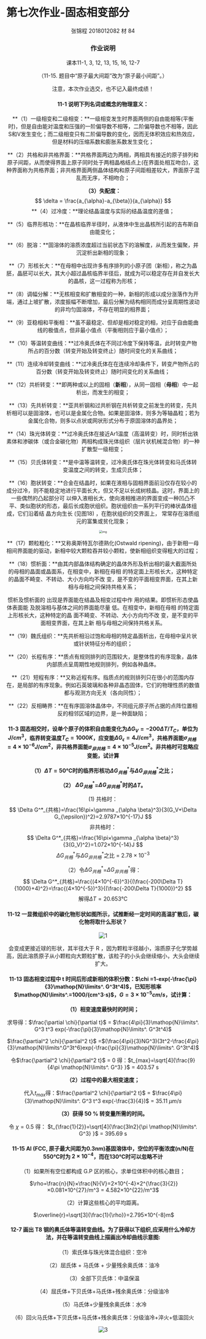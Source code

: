 # 第七次作业-固态相变部分

<center>张锦程	2018012082	材 84<center/>

### 作业说明

课本11-1, 3, 12, 13, 15, 16, 12-7

（11-15. 题目中“原子最大间距”改为“原子最小间距”。）

注意，本次作业选交，也不记入最终成绩！

#### 11-1 说明下列名词或概念的物理意义：

**（1）一级相变和二级相变：**一级相变发生时界面两侧的自由能相等(平衡时)，但是自由能对温度和压强的一阶偏导数不相等，二阶偏导数也不相等，因此S和V发生变化；而二级相变只有二阶偏导数的变化，因而无体积效应和热效应，但是材料的压缩系数和膨胀系数发生变化；

**（2）共格和非共格界面：**共格界面两边为两相，两相具有接近的原子排列和原子间距，从而使得界面上原子同时处于两相晶格结点上(在界面处相互吻合)，这种界面称为共格界面；非共格界面两侧晶体结构和原子间距相差较大，界面原子混乱而无序，不相吻合；

**（3）失配度：**
$$
\delta = \frac{a_{\alpha}-a_{\beta}}{a_{\alpha}}
$$
**（4）过冷度：**理论结晶温度与实际的结晶温度的差值；

**（5）临界形核功：**在晶核临界半径时，从液体中生出晶核所引起的吉布斯自由能变化；

**（6）脱溶：**固溶体的溶质浓度超过当前状态下的溶解度，从而发生偏聚，并沉淀析出新相的现象；

**（7）形核长大：**在母相中出现许多有序排列的小原子团（新相），称之为晶胚，晶胚可以长大，其大小超过晶核临界半径后，就成为可以稳定存在并自发长大的晶核，这一过程称为形核；

**（8）调幅分解：**无核相变和扩散相变的一种，新相的形成以成分涨落作为开端，通过上坡扩散，浓度振幅不断增加，最后分解为结构相同而成分呈周期性波动的非均匀固溶体，不存在明显的相界面；

**（9）亚稳相和平衡相：**虽不最稳定、但却是相对稳定的相，对应于自由能曲线的极值点，但非最小值点（平衡相则应于最小值点）；

**（10）等温转变曲线：**过冷奥氏体在不同过冷度下保持等温，此时转变产物所占的百分数（转变开始及转变终止）随时间变化的关系曲线；

**（11）连续冷却转变曲线：**过冷奥氏体在在连续冷却条件下，转变产物所占的百分数（转变开始及转变终止）随时间变化的关系曲线；

**（12）共析转变：**即两种或以上的固相（**新相**），从同一固相（**母相**）中一起析出，而发生的相变；

**（13）先共析转变：**亚共析钢和过共析钢在共析转变之前发生的转变，先共析相可以是固溶体，也可以是金属化合物。如果是固溶体，则多为等轴晶粒；若为金属化合物，则多以点状或网状形式分布于原固溶体的晶界处；

**（14）珠光体转变：**过冷奥氏体在接近Ar1温度（高温转变）时，同时析出铁素体和渗碳体（或合金碳化物）两相构成珠光体组织（层片状机械混合物）的一种扩散型一级相变；

**（15）贝氏体转变：**是中温等温转变，过冷奥氏体在珠光体转变和马氏体转变温度之间的转变，生成贝氏体；

**（16）胞状转变：**合金在结晶时，如果在液相与固相界面前沿仅存在较小的成分过冷，则不能稳定地进行平面长大，但又不足以长成树枝晶。这时，界面上的一些偶然的凸起部分可 以伸入液相长大，使向液相推进的界面变成一种凹凸不平、类似胞状的形态，最后长成胞状组织。胞状组织由一系列平行的棒状晶体组成，它们沿着结 晶方向生长 (见图18) ，在胞状组织的交界面上， 常常存在溶质组元的富集或贫化现象；

<img src="https://kns.cnki.net/CRFDPIC/R200910091/R200910091.0014.1[1262932490b9].png" alt="img" style="zoom:50%;" />

**（17）颗粒粗化：**又称奥斯特瓦尔德熟化(Ostwald ripening)，由于新相一母相间界面能的驱动，新相中较大颗粒吞并较小颗粒，使新相组织变得粗大的过程；

**（18）惯析面：**由其内部晶体结构确定的晶体外形及析出相的最大截面所处的母相的晶面或晶面系，在相变中，新相在母相 的特定面上形核长大，这种特定的晶面不畸变、不转动、大小方向均不改 变，是不变的平面相变界面，在其上新相与母相之间保持共格关系；

惯析及惯析面的 出现是界面能在结晶及相变过程中作 用的结果。即惯析形态使晶体表面能 及脱溶相与基体之间的界面能尽量 低。在相变中，新相在母相 的特定面上形核长大，这种特定的晶 面不畸变、不转动、大小方向均不改 变，是不变的平面相变界面，在其上新 相与母相之间保持共格关系。

**（19）魏氏组织：**先共析相沿过饱和母相的特定晶面析出，在母相中呈片状或针状特征分布的组织；

**（20）长程有序：**质点有规则排列的范围较大，是整体性的有序现象，晶体内部质点呈周期性地规则排列，例如各种晶体。

**（21）短程有序：**又称近程有序。指质点的规则排列只在很小的范围内存在，是局部的有序现象。例如石英玻璃和各种非晶态固体，它们的物理性质的数值都与观测方向无关（各向同性）；

**（22）反相畴界：**在有序固溶体晶体中，不同组元原子所占据的点阵位置相反的相邻区域的边界，是一种面缺陷；



#### 11-3 固态相交时，设单个原子的体积自由能变化为$\Delta G_V = -200\Delta T/T_C$，单位为$J/cm^3$，临界转变温度$T_C=1000K$，应变能$\Delta G_{\epsilon}=4J/cm^3$，共格界面能$\sigma_{共格}=4×10^{-6}J/cm^2$，非共格界面能$\sigma_{非共格}=4×10^{-5}J/cm^2$。非共格时可忽略应变能，试计算

**（1）$\Delta T=50℃$时的临界形核功$\Delta G^*_{共格}$与$\Delta G^*_{非共格}$之比；**

**（2） $\Delta G^*_{共格}$=$\Delta G^*_{非共格}$时的$\Delta T$。**

(1) 共格时：
$$
\Delta G^*_{共格}=\frac{16\pi×\gamma _{\alpha \beta}^3}{3(G_V+\Delta G_{\epsilon})^2}=2.9787×10^{-17}J
$$
非共格时：
$$
\Delta G^*_{共格}=\frac{16\pi×\gamma _{\alpha \beta}^3}{3(G_V)^2}=1.072×10^{-14}J
$$
$\Delta G^*_{共格}$与$\Delta G^*_{非共格}$之比 = $2.78×10^{-3}$

（2）令$\Delta G^*_{共格}$=$\Delta G^*_{非共格}$得：
$$
\Delta G^*_{共格}=\frac{(4×10^{-6})^3}{(\frac{-200\Delta T}{1000}+4)^2}=\frac{(4×10^{-5})^3}{(\frac{-200\Delta T}{1000})^2}
$$
解得$\Delta T=20.653℃$



#### 11-12 一显微组织中的碳化物形状如图所示，试推断经一定时间的高温扩散后，碳化物将取什么形状？

![1](C:\Users\Administrator\Desktop\固态相变作业\img\1.jpg)

会变成更接近球的形状，其半径大于 R ，因为颗粒半径越小，溶质原子化学势越高，因此溶质原子从小颗粒向大颗粒扩散，该粒子的小头会继续缩小，大头会继续扩大。



#### 11-13 固态相变过程中 t 时间后形成新相的体积分数：$\chi =1-exp(-\frac{\pi}{3}\mathop{N}\limits^. G^3t^4)$，已知形核率$\mathop{N}\limits^.=1000/(cm^3·s)$，$G=3×10^{-5}cm/s$，试计算：

**（1）相变速度最快时的时间；**

求导得：$\frac{\partial \chi}{\partial t}$ = $\frac{4\pi}{3}\mathop{N}\limits^. G^3 t^3 exp(-\frac{\pi}{3}\mathop{N}\limits^. G^3t^4)$

$\frac{\partial^2 \chi}{\partial^2 t}$ =$(\frac{4\pi}{3}NG^3)(3t^2-\frac{4\pi}{3}\mathop{N}\limits^.G^3t^6)exp(-\frac{\pi}{3}\mathop{N}\limits^. G^3t^4)$

令$\frac{\partial^2 \chi}{\partial^2 t}$ = 0 得：$t_{max}=\sqrt[4]{\frac{9}{4\pi \mathop{N}\limits^. G^3} }$ = 403.57 s

**（2）过程中的最大相变速度；**

代入$t_{max}$得：$\frac{\partial^2 \chi}{\partial^2 t}$ = $\frac{4\pi}{3}\mathop{N}\limits^. G^3 t^3 exp(-\frac{3}{4})$ = 35.11 $\mu m/s$

**（3）获得 50 % 转变量所需的时间。**

令 $\chi =0.5$ 得： $t_{\frac{1}{2}}=\sqrt[4]{\frac{3ln2}{\pi \mathop{N}\limits^. G^3} }$ = 395.69 s



#### 11-15 Al (FCC, 原子最大间距为0.3nm)基固溶体中，空位的平衡浓度(n/N)在550℃时为 $2×10^{-4}$，而在130℃时可以忽略不计



（1）如果所有空位都构成 G.P 区的核心，求单位体积中的核心数目；

​			 $\rho=\frac{n}{N}×\frac{N}{V}=2×10^{-4}×2^{\frac{3}{2}}×0.081×10^{27}/m^3 = 4.582×10^{22}/m^3$

（2）计算这些核心的平均距离。

​			$\overline{r}=\sqrt[3]{\frac{1}{\rho}}=2.795×10^{-8}m$



#### 12-7 画出 T8 钢的奥氏体等温转变曲线。为了获得以下组织,应采用什么冷却方法，并在等温转变曲线上描画出冷却曲线示意图:

（1）索氏体与珠光体混合组织：空冷

（2）屈氏体 + 马氏体 + 少量残余奥氏体：油冷

（3）全部下贝氏体：中温保温

（4）屈氏体+下贝氏体+马氏体+残余奥氏体：分级油冷

（5）马氏体+少量残余奥氏体：水冷

（6）回火马氏体+下贝氏体+马氏体+残余奥氏体：分级油冷+淬火+低温回火

![3](C:\Users\Administrator\Desktop\固态相变作业\img\3.jpg)

